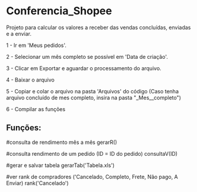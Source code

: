 # Conferencia_Shopee
Projeto para calcular os valores a receber das vendas concluídas, enviadas e a enviar.

1 - Ir em 'Meus pedidos'.

2 - Selecionar um mês completo se possível em 'Data de criação'.

3 - Clicar em Exportar e aguardar o processamento do arquivo.

4 - Baixar o arquivo

5 - Copiar e colar o arquivo na pasta 'Arquivos' do código (Caso tenha arquivo concluído de mes completo, insira na pasta "_Mes__completo")

6 - Compilar as funções


## Funções:
#consulta de rendimento mês a mês 
gerarR()

#consulta rendimento de um pedido (ID = ID do pedido)
consultaV(ID)

#gerar e salvar tabela
gerarTab('Tabela.xls')

#ver rank de compradores ('Cancelado, Completo, Frete, Não pago, A Enviar)
rank('Cancelado')
